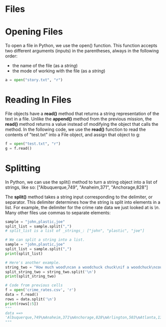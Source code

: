 Files
=====

# Opening Files
To open a file in Python, we use the open() function. This function accepts two different arguments (inputs) in the parentheses, always in the following order:
+ the name of the file (as a _string_)
+ the mode of working with the file (as a _string_)

```python
a = open("story.txt", "r")
```

# Reading In Files
File objects have a __read()__ method that returns a string representation of the text in a file. Unlike the __append()__ method from the previous mission, the __read()__ method returns a value instead of modifying the object that calls the method. In the following code, we use the __read()__ function to read the contents of "test.txt" into a File object, and assign that object to g:

```python
f = open("test.txt", "r")
g = f.read()
```

# Splitting
In Python, we can use the split() method to turn a string object into a list of strings, like so:
["Albuquerque,749", "Anaheim,371", "Anchorage,828"]

The __split()__ method takes a string input corresponding to the delimiter, or separator. This delimiter determines how the string is split into elements in a list. For example, the delimiter for the crime rate data we just looked at is _\n_. Many other files use commas to separate elements:

```python
sample = "john,plastic,joe"
split_list = sample.split(",")
# split_list is a list of _strings_: ["john", "plastic", "joe"]

# We can split a string into a list.
sample = "john,plastic,joe"
split_list = sample.split(",")
print(split_list)

# Here's another example.
string_two = "How much wood\ncan a woodchuck chuck\nif a woodchuck\ncould chuck wood?"
split_string_two = string_two.split('\n')
print(split_string_two)

# Code from previous cells
f = open('crime_rates.csv', 'r')
data = f.read()
rows = data.split('\n')
print(rows[:5])
"""
data ==>
'Albuquerque,749\nAnaheim,371\nAnchorage,828\nArlington,503\nAtlanta,1379\nAurora,425\nAustin,408\nBakersfield,542\nBaltimore,1405\nBoston,835\nBuffalo,1288\nCharlotte-Mecklenburg,647\nCincinnati,974\nCleveland,1383\nColorado Springs,455\nCorpus Christi,658\nDallas,675\nDenver,615\nDetroit,2122\nEl Paso,423\nFort Wayne,362\nFort Worth,587\nFresno,543\nGreensboro,563\nHenderson,168\nHouston,992\nIndianapolis,1185\nJacksonville,617\nJersey City,734\nKansas City,1263\nLas Vegas,784\nLexington,352\nLincoln,397\nLong Beach,575\nLos Angeles,481\nLouisville Metro,598\nMemphis,1750\nMesa,399\nMiami,1172\nMilwaukee,1294\nMinneapolis,992\nMobile,522\nNashville,1216\nNew Orleans,815\nNew York,639\nNewark,1154\nOakland,1993\nOklahoma City,919\nOmaha,594\nPhiladelphia,1160\nPhoenix,636\nPittsburgh,752\nPlano,130\nPortland,517\nRaleigh,423\nRiverside,443\nSacramento,738\nSan Antonio,503\nSan Diego,413\nSan Francisco,704\nSan Jose,363\nSanta Ana,401\nSeattle,597\nSt. Louis,1776\nSt. Paul,722\nStockton,1548\nTampa,616\nToledo,1171\nTucson,724\nTulsa,990\nVirginia Beach,169\nWashington,1177\nWichita,742'
"""
```
